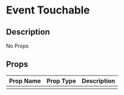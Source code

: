 # Event Touchable

## Description

No Props

## Props

| Prop Name | Prop Type | Description |
| :-------- | :-------: | :---------- |
|       |  |  |
